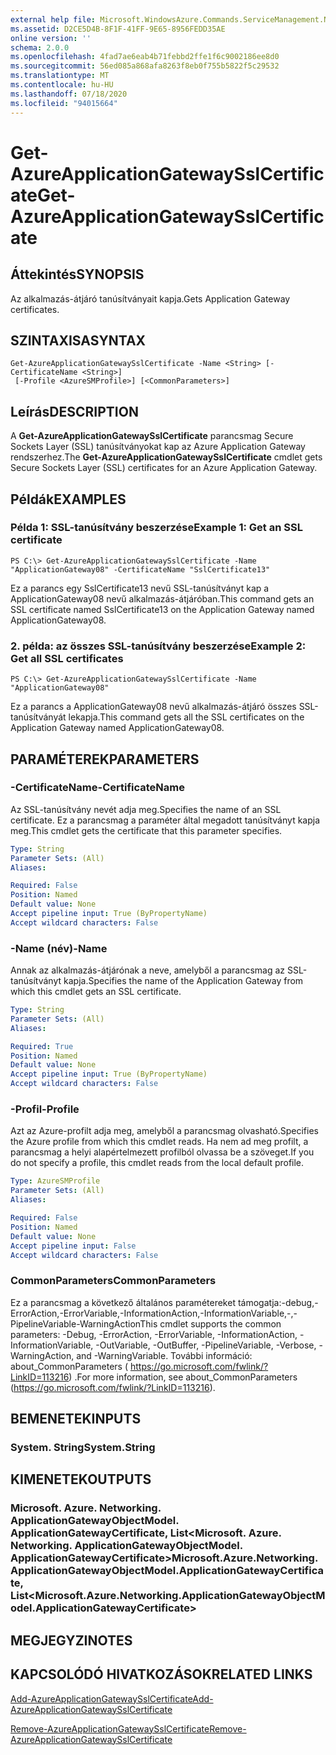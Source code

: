 ```yaml
---
external help file: Microsoft.WindowsAzure.Commands.ServiceManagement.Network.dll-Help.xml
ms.assetid: D2CE5D4B-8F1F-41FF-9E65-8956FEDD35AE
online version: ''
schema: 2.0.0
ms.openlocfilehash: 4fad7ae6eab4b71febbd2ffe1f6c9002186ee8d0
ms.sourcegitcommit: 56ed085a868afa8263f8eb0f755b5822f5c29532
ms.translationtype: MT
ms.contentlocale: hu-HU
ms.lasthandoff: 07/18/2020
ms.locfileid: "94015664"
---
```

# <span data-ttu-id="ae776-101">Get-AzureApplicationGatewaySslCertificate</span><span class="sxs-lookup"><span data-stu-id="ae776-101">Get-AzureApplicationGatewaySslCertificate</span></span>

## <span data-ttu-id="ae776-102">Áttekintés</span><span class="sxs-lookup"><span data-stu-id="ae776-102">SYNOPSIS</span></span>
<span data-ttu-id="ae776-103">Az alkalmazás-átjáró tanúsítványait kapja.</span><span class="sxs-lookup"><span data-stu-id="ae776-103">Gets Application Gateway certificates.</span></span>

## <span data-ttu-id="ae776-104">SZINTAXISA</span><span class="sxs-lookup"><span data-stu-id="ae776-104">SYNTAX</span></span>

```
Get-AzureApplicationGatewaySslCertificate -Name <String> [-CertificateName <String>]
 [-Profile <AzureSMProfile>] [<CommonParameters>]
```

## <span data-ttu-id="ae776-105">Leírás</span><span class="sxs-lookup"><span data-stu-id="ae776-105">DESCRIPTION</span></span>
<span data-ttu-id="ae776-106">A **Get-AzureApplicationGatewaySslCertificate** parancsmag Secure Sockets Layer (SSL) tanúsítványokat kap az Azure Application Gateway rendszerhez.</span><span class="sxs-lookup"><span data-stu-id="ae776-106">The **Get-AzureApplicationGatewaySslCertificate** cmdlet gets Secure Sockets Layer (SSL) certificates for an Azure Application Gateway.</span></span>

## <span data-ttu-id="ae776-107">Példák</span><span class="sxs-lookup"><span data-stu-id="ae776-107">EXAMPLES</span></span>

### <span data-ttu-id="ae776-108">Példa 1: SSL-tanúsítvány beszerzése</span><span class="sxs-lookup"><span data-stu-id="ae776-108">Example 1: Get an SSL certificate</span></span>
```
PS C:\> Get-AzureApplicationGatewaySslCertificate -Name "ApplicationGateway08" -CertificateName "SslCertificate13"
```

<span data-ttu-id="ae776-109">Ez a parancs egy SslCertificate13 nevű SSL-tanúsítványt kap a ApplicationGateway08 nevű alkalmazás-átjáróban.</span><span class="sxs-lookup"><span data-stu-id="ae776-109">This command gets an SSL certificate named SslCertificate13 on the Application Gateway named ApplicationGateway08.</span></span>

### <span data-ttu-id="ae776-110">2. példa: az összes SSL-tanúsítvány beszerzése</span><span class="sxs-lookup"><span data-stu-id="ae776-110">Example 2: Get all SSL certificates</span></span>
```
PS C:\> Get-AzureApplicationGatewaySslCertificate -Name "ApplicationGateway08"
```

<span data-ttu-id="ae776-111">Ez a parancs a ApplicationGateway08 nevű alkalmazás-átjáró összes SSL-tanúsítványát lekapja.</span><span class="sxs-lookup"><span data-stu-id="ae776-111">This command gets all the SSL certificates on the Application Gateway named ApplicationGateway08.</span></span>

## <span data-ttu-id="ae776-112">PARAMÉTEREK</span><span class="sxs-lookup"><span data-stu-id="ae776-112">PARAMETERS</span></span>

### <span data-ttu-id="ae776-113">-CertificateName</span><span class="sxs-lookup"><span data-stu-id="ae776-113">-CertificateName</span></span>
<span data-ttu-id="ae776-114">Az SSL-tanúsítvány nevét adja meg.</span><span class="sxs-lookup"><span data-stu-id="ae776-114">Specifies the name of an SSL certificate.</span></span>
<span data-ttu-id="ae776-115">Ez a parancsmag a paraméter által megadott tanúsítványt kapja meg.</span><span class="sxs-lookup"><span data-stu-id="ae776-115">This cmdlet gets the certificate that this parameter specifies.</span></span>

```yaml
Type: String
Parameter Sets: (All)
Aliases: 

Required: False
Position: Named
Default value: None
Accept pipeline input: True (ByPropertyName)
Accept wildcard characters: False
```

### <span data-ttu-id="ae776-116">-Name (név)</span><span class="sxs-lookup"><span data-stu-id="ae776-116">-Name</span></span>
<span data-ttu-id="ae776-117">Annak az alkalmazás-átjárónak a neve, amelyből a parancsmag az SSL-tanúsítványt kapja.</span><span class="sxs-lookup"><span data-stu-id="ae776-117">Specifies the name of the Application Gateway from which this cmdlet gets an SSL certificate.</span></span>

```yaml
Type: String
Parameter Sets: (All)
Aliases: 

Required: True
Position: Named
Default value: None
Accept pipeline input: True (ByPropertyName)
Accept wildcard characters: False
```

### <span data-ttu-id="ae776-118">-Profil</span><span class="sxs-lookup"><span data-stu-id="ae776-118">-Profile</span></span>
<span data-ttu-id="ae776-119">Azt az Azure-profilt adja meg, amelyből a parancsmag olvasható.</span><span class="sxs-lookup"><span data-stu-id="ae776-119">Specifies the Azure profile from which this cmdlet reads.</span></span>
<span data-ttu-id="ae776-120">Ha nem ad meg profilt, a parancsmag a helyi alapértelmezett profilból olvassa be a szöveget.</span><span class="sxs-lookup"><span data-stu-id="ae776-120">If you do not specify a profile, this cmdlet reads from the local default profile.</span></span>

```yaml
Type: AzureSMProfile
Parameter Sets: (All)
Aliases: 

Required: False
Position: Named
Default value: None
Accept pipeline input: False
Accept wildcard characters: False
```

### <span data-ttu-id="ae776-121">CommonParameters</span><span class="sxs-lookup"><span data-stu-id="ae776-121">CommonParameters</span></span>
<span data-ttu-id="ae776-122">Ez a parancsmag a következő általános paramétereket támogatja:-debug,-ErrorAction,-ErrorVariable,-InformationAction,-InformationVariable,-,-PipelineVariable-WarningAction</span><span class="sxs-lookup"><span data-stu-id="ae776-122">This cmdlet supports the common parameters: -Debug, -ErrorAction, -ErrorVariable, -InformationAction, -InformationVariable, -OutVariable, -OutBuffer, -PipelineVariable, -Verbose, -WarningAction, and -WarningVariable.</span></span> <span data-ttu-id="ae776-123">További információ: about_CommonParameters ( https://go.microsoft.com/fwlink/?LinkID=113216) .</span><span class="sxs-lookup"><span data-stu-id="ae776-123">For more information, see about_CommonParameters (https://go.microsoft.com/fwlink/?LinkID=113216).</span></span>

## <span data-ttu-id="ae776-124">BEMENETEK</span><span class="sxs-lookup"><span data-stu-id="ae776-124">INPUTS</span></span>

### <span data-ttu-id="ae776-125">System. String</span><span class="sxs-lookup"><span data-stu-id="ae776-125">System.String</span></span>

## <span data-ttu-id="ae776-126">KIMENETEK</span><span class="sxs-lookup"><span data-stu-id="ae776-126">OUTPUTS</span></span>

### <span data-ttu-id="ae776-127">Microsoft. Azure. Networking. ApplicationGatewayObjectModel. ApplicationGatewayCertificate, List<Microsoft. Azure. Networking. ApplicationGatewayObjectModel. ApplicationGatewayCertificate></span><span class="sxs-lookup"><span data-stu-id="ae776-127">Microsoft.Azure.Networking.ApplicationGatewayObjectModel.ApplicationGatewayCertificate, List<Microsoft.Azure.Networking.ApplicationGatewayObjectModel.ApplicationGatewayCertificate></span></span>

## <span data-ttu-id="ae776-128">MEGJEGYZI</span><span class="sxs-lookup"><span data-stu-id="ae776-128">NOTES</span></span>

## <span data-ttu-id="ae776-129">KAPCSOLÓDÓ HIVATKOZÁSOK</span><span class="sxs-lookup"><span data-stu-id="ae776-129">RELATED LINKS</span></span>

[<span data-ttu-id="ae776-130">Add-AzureApplicationGatewaySslCertificate</span><span class="sxs-lookup"><span data-stu-id="ae776-130">Add-AzureApplicationGatewaySslCertificate</span></span>](./Add-AzureApplicationGatewaySslCertificate.md)

[<span data-ttu-id="ae776-131">Remove-AzureApplicationGatewaySslCertificate</span><span class="sxs-lookup"><span data-stu-id="ae776-131">Remove-AzureApplicationGatewaySslCertificate</span></span>](./Remove-AzureApplicationGatewaySslCertificate.md)
